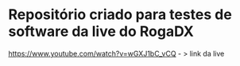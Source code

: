 # Repositório criado para testes de software da live do RogaDX

https://www.youtube.com/watch?v=wGXJ1bC_vCQ - > link da live

